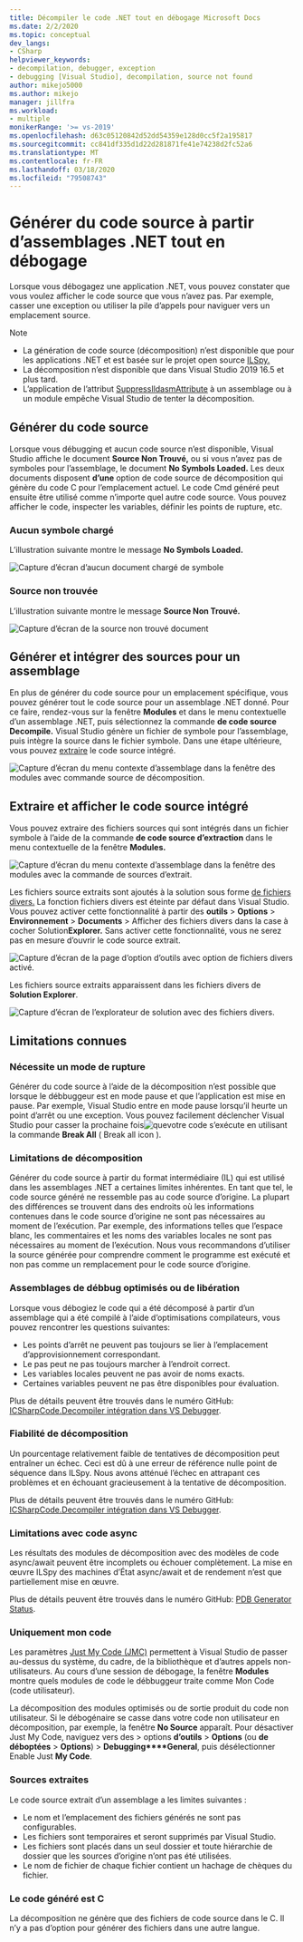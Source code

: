 ```yaml
---
title: Décompiler le code .NET tout en débogage Microsoft Docs
ms.date: 2/2/2020
ms.topic: conceptual
dev_langs:
- CSharp
helpviewer_keywords:
- decompilation, debugger, exception
- debugging [Visual Studio], decompilation, source not found
author: mikejo5000
ms.author: mikejo
manager: jillfra
ms.workload:
- multiple
monikerRange: '>= vs-2019'
ms.openlocfilehash: d63c05120842d52dd54359e128d0cc5f2a195817
ms.sourcegitcommit: cc841df335d1d22d281871fe41e74238d2fc52a6
ms.translationtype: MT
ms.contentlocale: fr-FR
ms.lasthandoff: 03/18/2020
ms.locfileid: "79508743"
---
```

# <a name="generate-source-code-from-net-assemblies-while-debugging"></a>Générer du code source à partir d’assemblages .NET tout en débogage

Lorsque vous débogagez une application .NET, vous pouvez constater que vous voulez afficher le code source que vous n’avez pas. Par exemple, casser une exception ou utiliser la pile d’appels pour naviguer vers un emplacement source.

> [!NOTE]
> * La génération de code source (décomposition) n’est disponible que pour les applications .NET et est basée sur le projet open source [ILSpy.](https://github.com/icsharpcode/ILSpy)
> * La décomposition n’est disponible que dans Visual Studio 2019 16.5 et plus tard.
> * L’application de l’attribut [SuppressIldasmAttribute](https://docs.microsoft.com/dotnet/api/system.runtime.compilerservices.suppressildasmattribute) à un assemblage ou à un module empêche Visual Studio de tenter la décomposition.

## <a name="generate-source-code"></a>Générer du code source

Lorsque vous débugging et aucun code source n’est disponible, Visual Studio affiche le document **Source Non Trouvé,** ou si vous n’avez pas de symboles pour l’assemblage, le document **No Symbols Loaded.** Les deux documents disposent **d’une** option de code source de décomposition qui génère du code C pour l’emplacement actuel. Le code Cmd généré peut ensuite être utilisé comme n’importe quel autre code source. Vous pouvez afficher le code, inspecter les variables, définir les points de rupture, etc.

### <a name="no-symbols-loaded"></a>Aucun symbole chargé

L’illustration suivante montre le message **No Symbols Loaded.**

![Capture d’écran d’aucun document chargé de symbole](media/decompilation-no-symbol-found.png)

### <a name="source-not-found"></a>Source non trouvée

L’illustration suivante montre le message **Source Non Trouvé.**

![Capture d’écran de la source non trouvé document](media/decompilation-no-source-found.png)

## <a name="generate-and-embed-sources-for-an-assembly"></a>Générer et intégrer des sources pour un assemblage

En plus de générer du code source pour un emplacement spécifique, vous pouvez générer tout le code source pour un assemblage .NET donné. Pour ce faire, rendez-vous sur la fenêtre **Modules** et dans le menu contextuelle d’un assemblage .NET, puis sélectionnez la commande **de code source Decompile.** Visual Studio génère un fichier de symbole pour l’assemblage, puis intègre la source dans le fichier symbole. Dans une étape ultérieure, vous pouvez [extraire](#extract-and-view-the-embedded-source-code) le code source intégré.

![Capture d’écran du menu contexte d’assemblage dans la fenêtre des modules avec commande source de décomposition.](media/decompilation-decompile-source-code.png)

## <a name="extract-and-view-the-embedded-source-code"></a>Extraire et afficher le code source intégré

Vous pouvez extraire des fichiers sources qui sont intégrés dans un fichier symbole à l’aide de la commande **de code source d’extraction** dans le menu contextuelle de la fenêtre **Modules.**

![Capture d’écran du menu contexte d’assemblage dans la fenêtre des modules avec la commande de sources d’extrait.](media/decompilation-extract-source-code.png)

Les fichiers source extraits sont ajoutés à la solution sous forme [de fichiers divers.](../ide/reference/miscellaneous-files.md) La fonction fichiers divers est éteinte par défaut dans Visual Studio. Vous pouvez activer cette fonctionnalité à partir des **outils** > **Options** > **Environnement** > **Documents** > Afficher des fichiers divers dans la case à cocher Solution**Explorer.** Sans activer cette fonctionnalité, vous ne serez pas en mesure d’ouvrir le code source extrait.

![Capture d’écran de la page d’option d’outils avec option de fichiers divers activé.](media/decompilation-tools-options-misc-files.png)

Les fichiers source extraits apparaissent dans les fichiers divers de **Solution Explorer**.

![Capture d’écran de l’explorateur de solution avec des fichiers divers.](media/decompilation-solution-explorer.png)

## <a name="known-limitations"></a>Limitations connues

### <a name="requires-break-mode"></a>Nécessite un mode de rupture

Générer du code source à l’aide de la décomposition n’est possible que lorsque le débbuggeur est en mode pause et que l’application est mise en pause. Par exemple, Visual Studio entre en mode pause lorsqu’il heurte un point d’arrêt ou une exception. Vous pouvez facilement déclencher Visual Studio pour casser la prochaine fois![que](media/decompilation-break-all.png)votre code s’exécute en utilisant la commande **Break All** ( Break all icon ).

### <a name="decompilation-limitations"></a>Limitations de décomposition

Générer du code source à partir du format intermédiaire (IL) qui est utilisé dans les assemblages .NET a certaines limites inhérentes. En tant que tel, le code source généré ne ressemble pas au code source d’origine. La plupart des différences se trouvent dans des endroits où les informations contenues dans le code source d’origine ne sont pas nécessaires au moment de l’exécution. Par exemple, des informations telles que l’espace blanc, les commentaires et les noms des variables locales ne sont pas nécessaires au moment de l’exécution. Nous vous recommandons d’utiliser la source générée pour comprendre comment le programme est exécuté et non pas comme un remplacement pour le code source d’origine.

### <a name="debug-optimized-or-release-assemblies"></a>Assemblages de débbug optimisés ou de libération

Lorsque vous débogiez le code qui a été décomposé à partir d’un assemblage qui a été compilé à l’aide d’optimisations compilateurs, vous pouvez rencontrer les questions suivantes:
- Les points d’arrêt ne peuvent pas toujours se lier à l’emplacement d’approvisionnement correspondant.
- Le pas peut ne pas toujours marcher à l’endroit correct.
- Les variables locales peuvent ne pas avoir de noms exacts.
- Certaines variables peuvent ne pas être disponibles pour évaluation.

Plus de détails peuvent être trouvés dans le numéro GitHub: [ICSharpCode.Decompiler intégration dans VS Debugger](https://github.com/icsharpcode/ILSpy/issues/1901).

### <a name="decompilation-reliability"></a>Fiabilité de décomposition

Un pourcentage relativement faible de tentatives de décomposition peut entraîner un échec. Ceci est dû à une erreur de référence nulle point de séquence dans ILSpy.  Nous avons atténué l’échec en attrapant ces problèmes et en échouant gracieusement à la tentative de décomposition.

Plus de détails peuvent être trouvés dans le numéro GitHub: [ICSharpCode.Decompiler intégration dans VS Debugger](https://github.com/icsharpcode/ILSpy/issues/1901).

### <a name="limitations-with-async-code"></a>Limitations avec code async

Les résultats des modules de décomposition avec des modèles de code async/await peuvent être incomplets ou échouer complètement. La mise en œuvre ILSpy des machines d’État async/await et de rendement n’est que partiellement mise en œuvre. 

Plus de détails peuvent être trouvés dans le numéro GitHub: [PDB Generator Status](https://github.com/icsharpcode/ILSpy/issues/1422).

### <a name="just-my-code"></a>Uniquement mon code

Les paramètres [Just My Code (JMC)](https://docs.microsoft.com/visualstudio/debugger/just-my-code) permettent à Visual Studio de passer au-dessus du système, du cadre, de la bibliothèque et d’autres appels non-utilisateurs. Au cours d’une session de débogage, la fenêtre **Modules** montre quels modules de code le débbuggeur traite comme Mon Code (code utilisateur).

La décomposition des modules optimisés ou de sortie produit du code non utilisateur. Si le débogénaire se casse dans votre code non utilisateur en décomposition, par exemple, la fenêtre **No Source** apparaît. Pour désactiver Just My Code, naviguez vers des > options **d’outils** > **Options** (ou **de déboptées** > **Options**) > **Debugging****General**, puis désélectionner Enable Just **My Code**.

### <a name="extracted-sources"></a>Sources extraites

Le code source extrait d’un assemblage a les limites suivantes :
- Le nom et l’emplacement des fichiers générés ne sont pas configurables.
- Les fichiers sont temporaires et seront supprimés par Visual Studio.
- Les fichiers sont placés dans un seul dossier et toute hiérarchie de dossier que les sources d’origine n’ont pas été utilisées.
- Le nom de fichier de chaque fichier contient un hachage de chèques du fichier.

### <a name="generated-code-is-c-only"></a>Le code généré est C
La décomposition ne génère que des fichiers de code source dans le C. Il n’y a pas d’option pour générer des fichiers dans une autre langue.

